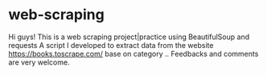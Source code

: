 # web-scraping
Hi guys!
This is a web scraping project|practice using BeautifulSoup and requests
A script I developed to extract data from the website https://books.toscrape.com/ base on category
..
Feedbacks and comments are very welcome.
